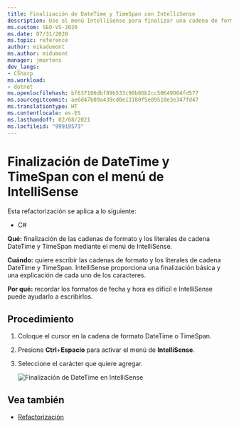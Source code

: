 ```yaml
---
title: Finalización de DateTime y TimeSpan con IntelliSense
description: Use el menú IntelliSense para finalizar una cadena de formato y un literal de cadena DateTime y TimeSpan.
ms.custom: SEO-VS-2020
ms.date: 07/31/2020
ms.topic: reference
author: mikadumont
ms.author: midumont
manager: jmartens
dev_langs:
- CSharp
ms.workload:
- dotnet
ms.openlocfilehash: bf637106dbf89b533c90b86b2cc50649064fd577
ms.sourcegitcommit: ae6d47b09a439cd0e13180f5e89510e3e347fd47
ms.translationtype: HT
ms.contentlocale: es-ES
ms.lasthandoff: 02/08/2021
ms.locfileid: "99919573"
---
```

# <a name="datetime-and-timespan-completion-by-using-the-intellisense-menu"></a>Finalización de DateTime y TimeSpan con el menú de IntelliSense

Esta refactorización se aplica a lo siguiente:

- C#

**Qué:** finalización de las cadenas de formato y los literales de cadena DateTime y TimeSpan mediante el menú de IntelliSense.

**Cuándo:** quiere escribir las cadenas de formato y los literales de cadena DateTime y TimeSpan. IntelliSense proporciona una finalización básica y una explicación de cada uno de los caracteres.

**Por qué:** recordar los formatos de fecha y hora es difícil e IntelliSense puede ayudarlo a escribirlos.

## <a name="how-to"></a>Procedimiento

1. Coloque el cursor en la cadena de formato DateTime o TimeSpan.
2. Presione **Ctrl**+**Espacio** para activar el menú de **IntelliSense**.
3. Seleccione el carácter que quiere agregar.

   ![Finalización de DateTime en IntelliSense](media/datetime-completion.png)

## <a name="see-also"></a>Vea también

- [Refactorización](../refactoring-in-visual-studio.md)
